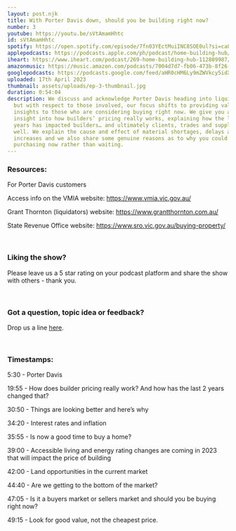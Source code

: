 ```yaml
---
layout: post.njk
title: With Porter Davis down, should you be building right now?
number: 3
youtube: https://youtu.be/sVtAmamHhtc
id: sVtAmamHhtc
spotify: https://open.spotify.com/episode/7fn03YEctMuiINC8SOE0ul?si=ca812446234c4ddf
applepodcasts: https://podcasts.apple.com/ph/podcast/home-building-hub/id1681936589?i=1000609209607
iheart: https://www.iheart.com/podcast/269-home-building-hub-112809987/episode/ep-3-with-porter-davis-113186048/
amazonmusic: https://music.amazon.com/podcasts/7004d7d7-fb06-473b-8f26-8ce9992cac11/episodes/6eb44b3a-1ab7-48e6-8695-14e56c94b14b/home-building-hub-ep-3-with-porter-davis-down-should-you-be-building-right-now
googlepodcasts: https://podcasts.google.com/feed/aHR0cHM6Ly9mZWVkcy5idXp6c3Byb3V0LmNvbS8yMTM5MTU1LnJzcw/episode/QnV6enNwcm91dC0xMjYzNTE1Mg?sa=X&ved=0CAUQkfYCahcKEwj4lNao8rX-AhUAAAAAHQAAAAAQBA
uploaded: 17th April 2023
thumbnail: assets/uploads/ep-3-thumbnail.jpg
duration: 0:54:04
description: We discuss and acknowledge Porter Davis heading into liquidation,
  but with respect to those involved, our focus shifts to providing valuable
  insights to those who are considering buying right now. We give you a genuine
  insight into how builders’ pricing really works, explaining how the last 2
  years has impacted builders… and ultimately clients, trades and suppliers as
  well. We explain the cause and effect of material shortages, delays and price
  increases and we also share some genuine reasons as to why you could consider
  purchasing now rather than waiting.
---
```

### Resources:

For Porter Davis customers

Access info on the VMIA website: <a href="https://www.vmia.vic.gov.au" id="intext-link" target="_blank">https://www.vmia.vic.gov.au/</a>

Grant Thornton (liquidators) website: <a href="https://www.grantthornton.com.au" id="intext-link" target="_blank">https://www.grantthornton.com.au/</a>

State Revenue Office website: <a href="https://www.sro.vic.gov.au/buying-property" id="intext-link" target="_blank">https://www.sro.vic.gov.au/buying-property/</a>

<br>

### Liking the show?

Please leave us a 5 star rating on your podcast platform and share the show with others - thank you.

<br>

### Got a question, topic idea or feedback?

Drop us a line <a href="/contact" id="intext-link" target="_blank">here</a>.

<br>

### Timestamps:

5:30 - Porter Davis 

19:55 - How does builder pricing really work? And how has the last 2 years changed that? 

30:50 - Things are looking better and here’s why

34:20 - Interest rates and inflation 

35:55 - Is now a good time to buy a home?

39:00 - Accessible living and energy rating changes are coming in 2023 that will impact the price of building

42:00 - Land opportunities in the current market

44:40 - Are we getting to the bottom of the market?

47:05 - Is it a buyers market or sellers market and should you be buying right now?

49:15 - Look for good value, not the cheapest price.